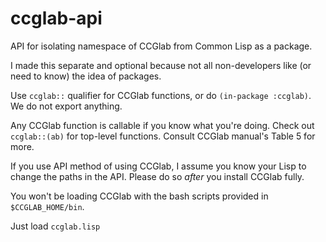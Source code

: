 # ccglab-api
API for isolating namespace of CCGlab from Common Lisp as a package.

I made this separate and optional because not all non-developers like (or need to know) the idea of packages.

Use <code>ccglab::</code> qualifier for CCGlab functions, 
or do <code>(in-package :ccglab)</code>. We do not export anything.

Any CCGlab function is callable if you know what you're doing.
Check out <code>ccglab::(ab)</code> for top-level functions. Consult CCGlab manual's Table 5 for more.

If you use API method of using CCGlab, I assume you know your Lisp to change the paths in the API. Please do so <em>after</em>
you install CCGlab fully.

You won't be loading CCGlab with the bash scripts provided in <code>$CCGLAB_HOME/bin</code>.

Just load <code>ccglab.lisp</code>
